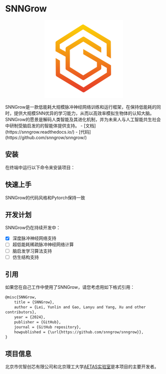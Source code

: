 # SNNGrow

<p align="center">
  	<img alt="SNNGrow" src="./docs/source/_static/logo.png" width=50%>
</p> 
SNNGrow是一款低能耗大规模脉冲神经网络训练和运行框架，在保持低能耗的同时，提供大规模SNN优异的学习能力，从而以高效率模拟生物体的认知大脑。
SNNGrow的愿景是解码人类智能及其进化机制，并为未来人与人工智能共生社会中研制受脑启发的的智能体提供支持。
- [文档](https://snngrow.readthedocs.io/)
- [代码](https://github.com/snngrow/snngrow/)

## 安装

在终端中运行以下命令来安装项目：

## 快速上手

SNNGrow的代码风格和Pytorch保持一致

## 开发计划

SNNGrow仍在持续开发中：
- [x] 深度脉冲神经网络支持
- [ ] 超低能耗稀疏脉冲神经网络计算
- [ ] 脑启发学习算法支持
- [ ] 仿生结构支持

## 引用

如果您在自己工作中使用了SNNGrow，请您考虑用如下格式引用：
```
@misc{SNNGrow,
    title = {SNNGrow},
    author = {Lei, Yunlin and Gao, Lanyu and Yang, Xu and other contributors},
    year = {2024},
    publisher = {GitHub},
    journal = {GitHub repository},
    howpublished = {\url{https://github.com/snngrow/snngrow}},
}
```
## 项目信息

北京市优智创芯有限公司和北京理工大学[AETAS实验室](https://www.aetasbit.com/)是本项目的主要开发者。
